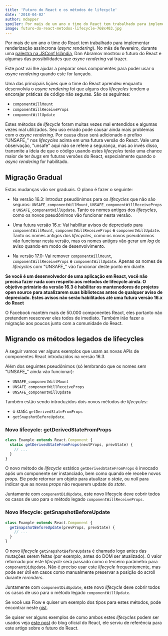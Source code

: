 ```yaml
---
title: 'Futuro do React e os métodos de lifecycle'
date: '2018-04-02'
author: mdapper
spoiler: Por mais de um ano o time do React tem trabalhado para implementar renderização assíncrona (async rendering). No mês de fevereiro, durante uma palestra na JSConf Islândia, Dan Abramov mostrou o futuro do React e algumas das possibilidades que async rendering vai trazer.
image: futuro-do-react-metodos-lifecycle-768x403.jpg
---
```


Por mais de um ano o time do React tem trabalhado para implementar renderização assíncrona (*async rendering*). No mês de fevereiro, durante uma [palestra na JSConf Islândia](https://reactjs.org/blog/2018/03/01/sneak-peek-beyond-react-16.html), Dan Abramov mostrou o futuro do React e algumas das possibilidades que *async rendering* vai trazer.

Este post vai lhe ajudar a preparar seus componentes para poder usar o *async rendering* quando este for lançado.

Uma das principais lições que o time do React aprendeu enquanto desenvolvia o *async rendering* foi que alguns dos *lifecycles* tendem a encorajar práticas de código não seguras. São os seguintes:

* `componentWillMount`
* `componentWillReceiveProps`
* `componentWillUpdate`

Estes métodos de *lifecycle* foram muitas vezes mal entendidos e algumas vezes mal utilizados. Seu uso errado pode causar ainda mais problemas com o *async rendering*. Por causa disso será adicionado o prefixo "UNSAFE_" nos *lifecycles* acima em uma futura versão do React. Vale uma observação, "unsafe" aqui não se refere a segurança, mas ao invés disso, transmite a ideia de que o código usando estes *lifecycles* terão uma chance maior de ter *bugs* em futuras versões do React, especialmente quando o *async rendering* for habilitado.

## Migração Gradual

Estas mudanças vão ser graduais. O plano é fazer o seguinte:

* Na versão 16.3: Introduz pseudônimos para os *lifecycles* que não são seguros: `UNSAFE_componentWillMount`, `UNSAFE_componentWillReceiveProps` e `UNSAFE_componentWillUpdate`. Tanto os nomes antigos dos *lifecycles*, como os novos pseudônimos vão funcionar nesta versão.

* Uma futura versão 16.x: Vai habilitar avisos de depreciado para `componentWillMount`, `componentWillReceiveProps` e `componentWillUpdate`. Tanto os nomes antigos dos *lifecycles*, como os novos pseudônimos vão funcionar nesta versão, mas os nomes antigos vão gerar um *log* de aviso quando em modo de desenvolvimento.

* Na versão 17.0: Vai remover `componentWillMount`, `componentWillReceiveProps` e `componentWillUpdate`. Apenas os nomes de *lifecycles* com "UNSAFE_" vão funcionar deste ponto em diante.

**Se você é um desenvolvedor de uma aplicação em React, você não precisa fazer nada com respeito aos métodos de lifecycle ainda. O objetivo primário da versão 16.3 é habilitar os mantenedores de projetos open source para atualizarem suas bibliotecas antes de qualquer aviso de depreciado. Estes avisos não serão habilitados até uma futura versão 16.x do React**

O Facebook mantém mais de 50.000 componentes React, eles portanto não pretendem reescrever eles todos de imediato. Também irão fazer a migração aos poucos junto com a comunidade do React.

## Migrando os métodos legados de lifecycles

A seguir vamos ver alguns exemplos que usam as novas APIs de componentes React introduzidos na versão 16.3.

Além dos seguintes pseudônimos (só lembrando que os nomes sem "UNSAFE_" ainda vão funcionar):

* `UNSAFE_componentWillMount`
* `UNSAFE_componentWillReceiveProps`
* `UNSAFE_componentWillUpdate`

Também estão sendo introduzidos dois novos métodos de *lifecycles*:

* o static `getDerivedStateFromProps`
* `getSnapshotBeforeUpdate`.

### Novo lifecycle: getDerivedStateFromProps

```jsx
class Example extends React.Component {
  static getDerivedStateFromProps(nextProps, prevState) {
    // ...
  }
}
```

O novo método de *lifecycle* estático `getDerivedStateFromProps` é invocado após um componente ser instanciado, bem como quando ele recebe novos *props*. Ele pode retornar um objeto para atualizar o *state*, ou *null* para indicar que as novas *props* não requerem update do *state*.

Juntamente com `componentDidUpdate`, este novo lifecycle deve cobrir todos os casos de uso para o método legado `componentWillReceiveProps`.

### Novo lifecycle: getSnapshotBeforeUpdate

```jsx
class Example extends React.Component {
  getSnapshotBeforeUpdate(prevProps, prevState) {
    // ...
  }
}
```

O novo *lifecycle* `getSnapshotBeforeUpdate` é chamado logo antes das mutações serem feitas (por exemplo, antes do DOM ser atualizado). O valor retornado por este *lifecycle* será passado como o terceiro parâmetro para `componentDidUpdate`. Não é preciso usar este *lifecycle* frequentemente, mas pode ser útil em casos como manualmente preservar a posição do scroll durante *rerenders*.

Juntamente com `componentDidUpdate`, este novo *lifecycle* deve cobrir todos os casos de uso para o método legado `componentWillUpdate`.

Se você usa Flow e quiser um exemplo dos tipos para estes métodos, pode encontrar neste [gist](https://gist.github.com/gaearon/88634d27abbc4feeb40a698f760f3264).

Se quiser ver alguns exemplos de como ambos estes *lifecycles* podem ser usados veja [este post](https://reactjs.org/blog/2018/03/27/update-on-async-rendering.html#examples) do blog oficial do React, ele serviu de referência para este artigo sobre o futuro do React.
